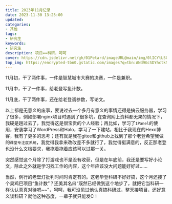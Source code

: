 ```yaml
---
title: 2023年11月记录
date: 2023-11-30 13:25:00
updated:
categories: 
- 其他
tags: 
- 研究生
keywords:
- 研究生
description: 项目==科研，呵呵
cover: https://cdn.jsdelivr.net/gh/01Petard/imageURL@main/img/0lICYtLS0tLy0tLS8tLy.jpg
top_img: https://encrypted-tbn0.gstatic.com/images?q=tbn:ANd9GcSDYhctk5HJEXY7W0EVWYscSTELBoqFX2E2ug&usqp=CAU
---
```


11月初，干了两件事，一件是智慧城市大赛的决赛，一件是兼职。

11月中，干了一件事，给老登写鱼计数。

11月底，干了两件事，还在给老登调参数，写论文。

以上都是无意义的废事，要说过去一个多月有意义的事情还得是搞云服务器，学习了很多，例如部署nginx项目时遇到了很多坑，在查询网上资料都无果的情况下，我硬是趟过去了，我觉得这是很宝贵的个人经验；再比如，学习了`1Panel`的使用，安装学习了WordPress和Halo，学习了一下建站，相比于我现在的Hexo博客，我有了更多的思考；还有就是我在gitee和github上找到了那个老登希望我做的`课堂专注度系统`，我觉得我拿来改改差不多就行了，我觉得挺满意的，反正那老登也没什么文档要求，我拖着拖着应该可以过那一关。

突然感觉这个月除了打游戏也不是没有收获，但是在年底前，我还是要写好小论文，除此之外就是学习找工作的内容，这个年应该没大问题能好好过……

当然，例行的老壁灯批判时间时肯定有的。这老毕登科研不好好搞，这个月还接了个臭鸡巴项目“鱼计数”？还美其名曰“既然已经做到这个地步了，就把它当科研一样认认真真对待吧~~”，呵呵，我可没见过他认真搞科研过，整天接项目，还好意义谈科研？就他这种态度，一辈子就只能发C！

























